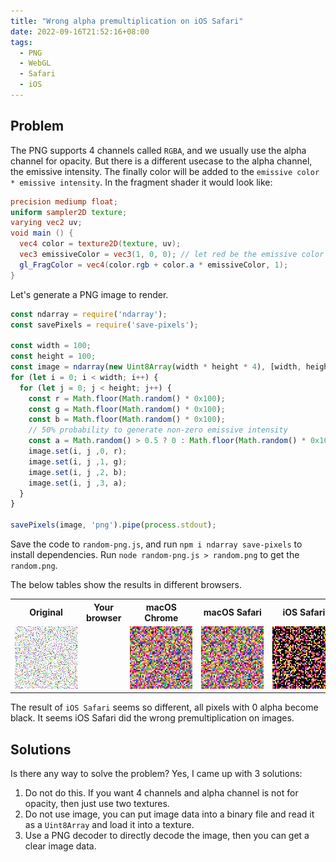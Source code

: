 ```yaml
---
title: "Wrong alpha premultiplication on iOS Safari"
date: 2022-09-16T21:52:16+08:00
tags:
  - PNG
  - WebGL
  - Safari
  - iOS
---
```


## Problem
The PNG supports 4 channels called `RGBA`, and we usually use the alpha channel for opacity.
But there is a different usecase to the alpha channel, the emissive intensity. The finally color will be added to the `emissive color * emissive intensity`.
In the fragment shader it would look like:
```glsl
precision mediump float;
uniform sampler2D texture;
varying vec2 uv;
void main () {
  vec4 color = texture2D(texture, uv);
  vec3 emissiveColor = vec3(1, 0, 0); // let red be the emissive color
  gl_FragColor = vec4(color.rgb + color.a * emissiveColor, 1);
}
```

Let's generate a PNG image to render.
```js
const ndarray = require('ndarray');
const savePixels = require('save-pixels');

const width = 100;
const height = 100;
const image = ndarray(new Uint8Array(width * height * 4), [width, height, 4]);
for (let i = 0; i < width; i++) {
  for (let j = 0; j < height; j++) {
    const r = Math.floor(Math.random() * 0x100);
    const g = Math.floor(Math.random() * 0x100);
    const b = Math.floor(Math.random() * 0x100);
    // 50% probability to generate non-zero emissive intensity
    const a = Math.random() > 0.5 ? 0 : Math.floor(Math.random() * 0x100);
    image.set(i, j ,0, r);
    image.set(i, j ,1, g);
    image.set(i, j ,2, b);
    image.set(i, j ,3, a);
  }
}

savePixels(image, 'png').pipe(process.stdout);
```

Save the code to `random-png.js`, and run `npm i ndarray save-pixels` to install dependencies.
Run `node random-png.js > random.png` to get the `random.png`.

The below tables show the results in different browsers.
<table style="text-align: center;">
  <tr>
    <th>Original</th>
    <th>Your browser</th>
    <th>macOS Chrome</th>
    <th>macOS Safari</th>
    <th>iOS Safari</th>
  </tr>
  <tr>
    <td><img id="original-image" style="min-width:100px;width:100px;height:100px;" src="random.png"></td>
    <td><canvas id="texture-canvas" style="width:100px;height:100px;"></td>
    <td><img style="min-width:100px;width:100px;height:100px;" src="macOS_Chrome.png"></td>
    <td><img style="min-width:100px;width:100px;height:100px;" src="macOS_Safari.png"></td>
    <td><img style="min-width:100px;width:100px;height:100px;" src="iOS_Safari.png"></td>
  </tr>
</table>
<script language="javascript" src="https://npmcdn.com/regl/dist/regl.js"></script>
<script language="javascript" src="render-png.js"></script>

The result of `iOS Safari` seems so different, all pixels with 0 alpha become black.
It seems iOS Safari did the wrong premultiplication on images.

## Solutions
Is there any way to solve the problem?
Yes, I came up with 3 solutions:
1. Do not do this. If you want 4 channels and alpha channel is not for opacity, then just use two textures.
2. Do not use image, you can put image data into a binary file and read it as a `Uint8Array` and load it into a texture.
3. Use a PNG decoder to directly decode the image, then you can get a clear image data.
